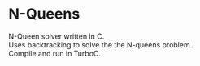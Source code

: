 # N-Queens
N-Queen solver written in C.<br>
Uses backtracking to solve the the N-queens problem.<br>
Compile and run in TurboC.
